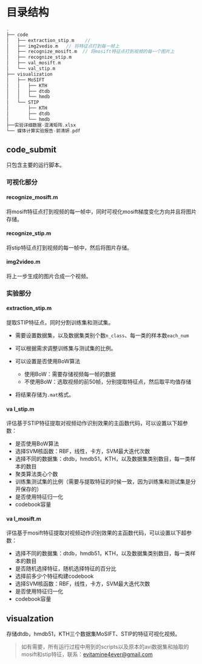 # 目录结构

```cpp
.
├── code
│   ├── extraction_stip.m    // 
│   ├── img2vedio.m   // 将特征点打到每一帧上
│   ├── recognize_mosift.m  // 将mosift特征点打到视频的每一个图片上
│   ├── recognize_stip.m
│   ├── val_mosift.m
│   └── val_stip.m
├── visualization
│   ├── MoSIFT
│   │   ├── KTH
│   │   ├── dtdb
│   │   └── hmdb
│   └── STIP
│       ├── KTH
│       ├── dtdb
│       └── hmdb
├──实验详细数据-混淆矩阵.xlsx    
└── 媒体计算实验报告-郭清妍.pdf
```

## code_submit

只包含主要的运行脚本。

### 可视化部分

#### recognize_mosift.m 

将mosift特征点打到视频的每一帧中，同时可视化mosift梯度变化方向并且将图片存储。

#### recognize_stip.m

将stip特征点打到视频的每一帧中，然后将图片存储。

#### img2video.m

将上一步生成的图片合成一个视频。

### 实验部分

#### extraction_stip.m

提取STIP特征点，同时分割训练集和测试集。

* 需要设置数据集，以及数据集类别个数`n_class`、每一类的样本数`each_num`
* 可以根据需求调整训练集与测试集的比例。
* 可以设置是否使用BoW算法
  * 使用BoW：需要存储视频每一帧的数据
  * 不使用BoW：选取视频的前50帧，分别提取特征点，然后取平均值存储

* 将结果存储为`.mat`格式。

#### va l_stip.m

评估基于STIP特征提取对视频动作识别效果的主函数代码，可以设置以下超参数：

* 是否使用BoW算法
* 选择SVM核函数：RBF，线性，卡方，SVM最大迭代次数
* 选择不同的数据集：dtdb，hmdb51，KTH，以及数据集类别数目，每一类样本的数目
* 聚类算法类心个数
* 训练集测试集的比例（需要与提取特征的时候一致，因为训练集和测试集是分开保存的）
* 是否使用特征归一化
* codebook容量

#### va l_mosift.m

评估基于mosift特征提取对视频动作识别效果的主函数代码，可以设置以下超参数：

* 选择不同的数据集：dtdb，hmdb51，KTH，以及数据集类别数目，每一类样本的数目
* 是否随机选择特征，随机选择特征的百分比
* 选择前多少个特征构建codebook
* 选择SVM核函数：RBF，线性，卡方，SVM最大迭代次数
* 是否使用特征归一化
* codebook容量

## visualzation

存储dtdb，hmdb51，KTH三个数据集MoSIFT、STIP的特征可视化视频。



> 如有需要，所有运行过程中用到的scripts以及原本的avi数据集和抽取的mosift和stip特征，联系：evitamine4ever@gmail.com

